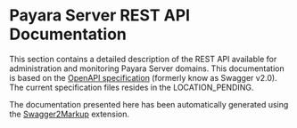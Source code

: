 # Payara Server REST API Documentation

This section contains a detailed description of the REST API available for administration and monitoring Payara Server domains. This documentation is based on the [OpenAPI specification](https://github.com/OAI/OpenAPI-Specification) \(formerly know as Swagger v2.0\). The current specification files resides in the LOCATION\_PENDING. 

The documentation presented here has been automatically generated using the [Swagger2Markup](http://swagger2markup.github.io) extension.



